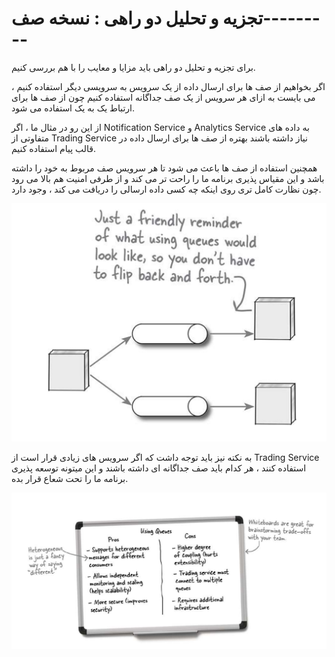 # تجزیه و تحلیل دو راهی : نسخه صف---------

برای تجزیه و تحلیل دو راهی باید مزایا و معایب را با هم بررسی کنیم.

اگر بخواهیم از صف ها برای ارسال داده از یک سرویس به سرویسی دیگر استفاده کنیم ، می بایست به ازای هر سرویس از یک صف جداگانه استفاده کنیم چون از صف ها برای ارتباط یک به یک استفاده می شود.

از این رو در مثال ما ، اگر  Notification Service و Analytics Service به داده های متفاوتی از Trading Service نیاز داشته باشند بهتره از صف ها برای ارسال داده در قالب پیام استفاده کنیم.

همچنین استفاده از صف ها باعث می شود تا هر سرویس صف مربوط به خود را داشته باشد و این مقیاس پذیری برنامه ما را راحت تر می کند و از طرفی امنیت هم بالا می رود چون نظارت کامل تری روی اینکه چه کسی داده ارسالی را دریافت می کند ، وجود دارد.

![](./Images/Pasted%20image%2020240331201128.png)

به نکته نیز باید توجه داشت که اگر سرویس های زیادی قرار است از Trading Service استفاده کنند ، هر کدام باید صف جداگانه ای داشته باشند و این میتونه توسعه پذیری برنامه ما را تحت شعاع قرار بده.

![](./Images/Pasted%20image%2020240331201612.png)

